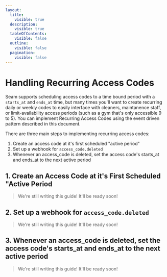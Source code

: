 ```yaml
---
layout:
  title:
    visible: true
  description:
    visible: true
  tableOfContents:
    visible: false
  outline:
    visible: false
  pagination:
    visible: false
---
```


# Handling Recurring Access Codes

Seam supports scheduling access codes to a time bound period with a `starts_at` and `ends_at` time, but many times you'll want to create recurring daily or weekly codes to easily interface with cleaners, maintanence staff, or limit-availability access periods (such as a gym that's only accessible 9 to 5). You can implement Recurring Access Codes using the event driven pattern described in this document.

There are three main steps to implementing recurring access codes:

1. Create an access code at it's first scheduled "active period"
2. Set up a webhook for `access_code.deleted`
3. Whenever an access\_code is deleted, set the access code's starts\_at and ends\_at to the next active period

## 1. Create an Access Code at it's First Scheduled "Active Period

> We're still writing this guide! It'll be ready soon!



## 2. Set up a webhook for `access_code.deleted`&#x20;

> We're still writing this guide! It'll be ready soon!

## 3. Whenever an access\_code is deleted, set the access code's starts\_at and ends\_at to the next active period

> We're still writing this guide! It'll be ready soon!

##

## &#x20;





